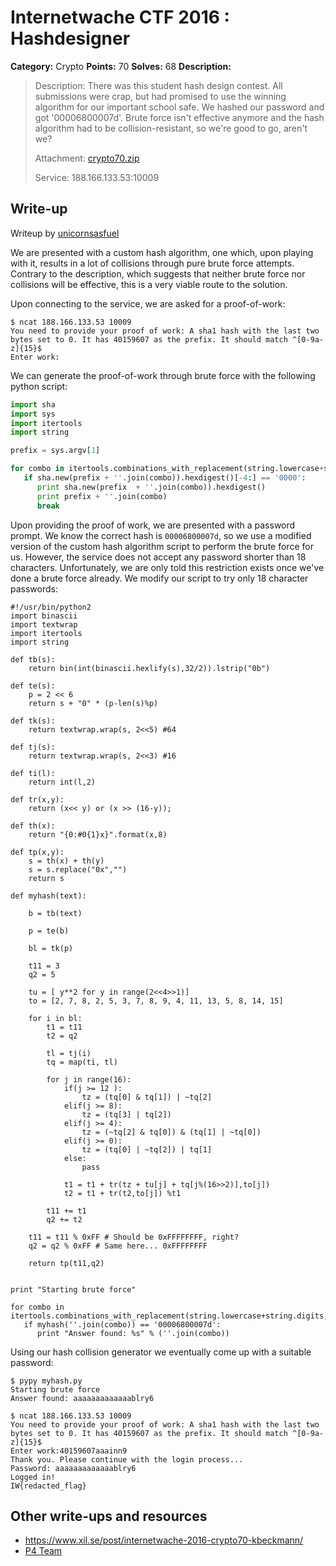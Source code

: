 # Internetwache CTF 2016 : Hashdesigner

**Category:** Crypto
**Points:** 70
**Solves:** 68
**Description:**

> Description: There was this student hash design contest. All submissions were crap, but had promised to use the winning algorithm for our important school safe. We hashed our password and got '00006800007d'. Brute force isn't effective anymore and the hash algorithm had to be collision-resistant, so we're good to go, aren't we?
>
>
> Attachment: [crypto70.zip](./crypto70.zip)
>
>
> Service: 188.166.133.53:10009


## Write-up

Writeup by [unicornsasfuel](https://github.com/unicornsasfuel)

We are presented with a custom hash algorithm, one which, upon playing with it, results in a lot of collisions through pure brute force attempts. Contrary to the description, which suggests that neither brute force nor collisions will be effective, this is a very viable route to the solution.

Upon connecting to the service, we are asked for a proof-of-work:

~~~
$ ncat 188.166.133.53 10009
You need to provide your proof of work: A sha1 hash with the last two bytes set to 0. It has 40159607 as the prefix. It should match ^[0-9a-z]{15}$
Enter work:
~~~

We can generate the proof-of-work through brute force with the following python script:

~~~python
import sha
import sys
import itertools
import string

prefix = sys.argv[1]

for combo in itertools.combinations_with_replacement(string.lowercase+string.digits,15-len(prefix)):
   if sha.new(prefix + ''.join(combo)).hexdigest()[-4:] == '0000':
      print sha.new(prefix  + ''.join(combo)).hexdigest()
      print prefix + ''.join(combo)
      break
~~~

Upon providing the proof of work, we are presented with a password prompt. We know the correct hash is `00006800007d`, so we use a modified version of the custom hash algorithm script to perform the brute force for us. However, the service does not accept any password shorter than 18 characters. Unfortunately, we are only told this restriction exists once we've done a brute force already. We modify our script to try only 18 character passwords:

~~~
#!/usr/bin/python2
import binascii
import textwrap
import itertools
import string

def tb(s):
	return bin(int(binascii.hexlify(s),32/2)).lstrip("0b")

def te(s):
	p = 2 << 6
	return s + "0" * (p-len(s)%p)

def tk(s):
	return textwrap.wrap(s, 2<<5) #64

def tj(s):
	return textwrap.wrap(s, 2<<3) #16

def ti(l):
	return int(l,2)

def tr(x,y):
	return (x<< y) or (x >> (16-y));

def th(x):
	return "{0:#0{1}x}".format(x,8)

def tp(x,y):
	s = th(x) + th(y)
	s = s.replace("0x","")
	return s

def myhash(text):

	b = tb(text)

	p = te(b)

	bl = tk(p)

	t11 = 3
	q2 = 5

	tu = [ y**2 for y in range(2<<4>>1)]
	to = [2, 7, 8, 2, 5, 3, 7, 8, 9, 4, 11, 13, 5, 8, 14, 15]

	for i in bl:
		t1 = t11
		t2 = q2

		tl = tj(i)
		tq = map(ti, tl)

		for j in range(16):
			if(j >= 12 ):
				tz = (tq[0] & tq[1]) | ~tq[2]
			elif(j >= 8):
				tz = (tq[3] | tq[2])
			elif(j >= 4):
				tz = (~tq[2] & tq[0]) & (tq[1] | ~tq[0])
			elif(j >= 0):
				tz = (tq[0] | ~tq[2]) | tq[1]
			else:
				pass

			t1 = t1 + tr(tz + tu[j] + tq[j%(16>>2)],to[j])
			t2 = t1 + tr(t2,to[j]) %t1

		t11 += t1
		q2 += t2

	t11 = t11 % 0xFF # Should be 0xFFFFFFFF, right?
	q2 = q2 % 0xFF # Same here... 0xFFFFFFFF

	return tp(t11,q2)


print "Starting brute force"

for combo in itertools.combinations_with_replacement(string.lowercase+string.digits,18):
   if myhash(''.join(combo)) == '00006800007d':
      print "Answer found: %s" % (''.join(combo))
~~~

Using our hash collision generator we eventually come up with a suitable password:

~~~
$ pypy myhash.py
Starting brute force
Answer found: aaaaaaaaaaaaablry6

$ ncat 188.166.133.53 10009
You need to provide your proof of work: A sha1 hash with the last two bytes set to 0. It has 40159607 as the prefix. It should match ^[0-9a-z]{15}$
Enter work:40159607aaainn9
Thank you. Please continue with the login process...
Password: aaaaaaaaaaaaablry6
Logged in!
IW{redacted_flag}
~~~

## Other write-ups and resources

* <https://www.xil.se/post/internetwache-2016-crypto70-kbeckmann/>
* [P4 Team](https://github.com/p4-team/ctf/tree/master/2016-02-20-internetwache/crypto_70)
